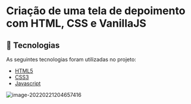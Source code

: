 # Criação de uma tela de depoimento com HTML, CSS e VanillaJS



## :rocket: Tecnologias ##

As seguintes tecnologias foram utilizadas no projeto:

- [HTML5](https://developer.mozilla.org/pt-BR/docs/Web/HTML/Element)
- [CSS3](https://developer.mozilla.org/pt-BR/docs/Web/CSS)
- [Javascript](https://developer.mozilla.org/pt-BR/docs/Web/JavaScript)



<img src="https://i.ibb.co/Zx06cCR/image-20220221204657416.png" alt="image-20220221204657416" border="0">